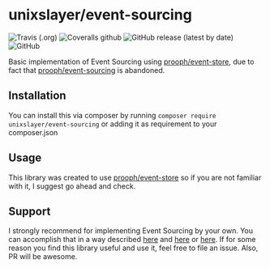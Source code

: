 # unixslayer/event-sourcing

![Travis (.org)](https://img.shields.io/travis/unixslayer/event-sourcing)
![Coveralls github](https://img.shields.io/coveralls/github/unixslayer/event-sourcing)
![GitHub release (latest by date)](https://img.shields.io/github/v/release/unixslayer/event-sourcing)
![GitHub](https://img.shields.io/github/license/unixslayer/event-sourcing)

Basic implementation of Event Sourcing using [prooph/event-store](https://github.com/prooph/event-store), due to fact that [prooph/event-sourcing](https://github.com/prooph/event-sourcing) is abandoned.

## Installation

You can install this via composer by running `composer require unixslayer/event-sourcing` or adding it as requirement to your composer.json

## Usage

This library was created to use [prooph/event-store](https://github.com/prooph/event-store) so if you are not familiar with it, I suggest go ahead and check.

## Support

I strongly recommend for implementing Event Sourcing by your own. You can accomplish that in a way described [here](https://unixslayer.github.io/how-i-did-my-own-implementation-of-event-sourcing) and [here](https://unixslayer.github.io/implementing-aggregate-repository) or [here](https://github.com/prooph/documentation/blob/master/event-store-client/blueprints.md). 
If for some reason you find this library useful and use it, feel free to file an issue. Also, PR will be awesome.
